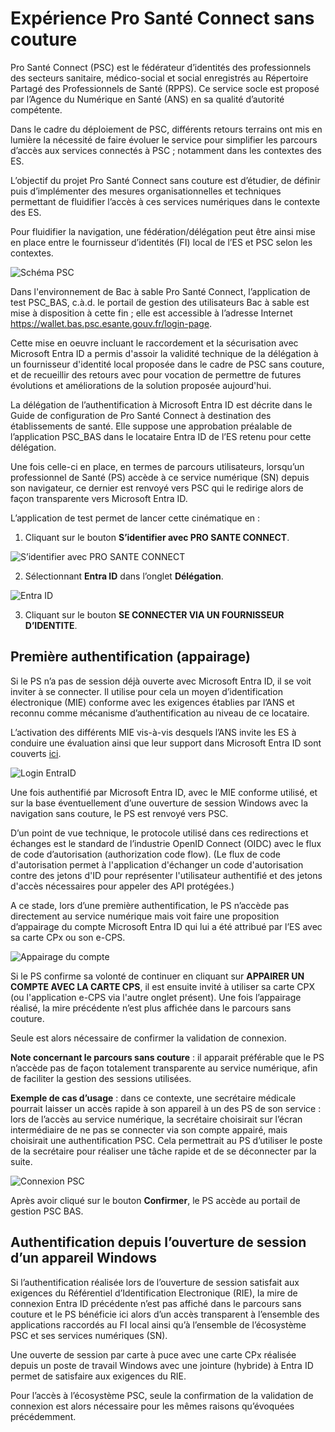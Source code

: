 # Expérience Pro Santé Connect sans couture 

Pro Santé Connect (PSC) est le fédérateur d’identités des professionnels des secteurs sanitaire, médico-social et social enregistrés au Répertoire Partagé des Professionnels de Santé (RPPS). Ce service socle est proposé par l’Agence du Numérique en Santé (ANS) en sa qualité d’autorité compétente.

Dans le cadre du déploiement de PSC, différents retours terrains ont mis en lumière la nécessité de faire évoluer le service pour simplifier les parcours d’accès aux services connectés à PSC ; notamment dans les contextes des ES.

L’objectif du projet Pro Santé Connect sans couture est d’étudier, de définir puis d’implémenter des mesures organisationnelles et techniques permettant de fluidifier l’accès à ces services numériques dans le contexte des ES.

Pour fluidifier la navigation, une fédération/délégation peut être ainsi mise en place entre le fournisseur d’identités (FI) local de l’ES et PSC selon les contextes. 

![Schéma PSC](./imgs/schema_psc.png) 
 
Dans l'environnement de Bac à sable Pro Santé Connect, l’application de test PSC_BAS, c.à.d. le portail de gestion des utilisateurs Bac à sable est mise à disposition à cette fin ; elle est accessible à l’adresse Internet https://wallet.bas.psc.esante.gouv.fr/login-page.

Cette mise en oeuvre incluant le raccordement et la sécurisation avec Microsoft Entra ID a permis d'assoir la validité technique de la délégation à un fournisseur d'identité local proposée dans le cadre de PSC sans couture, et de recueillir des retours avec pour vocation de permettre de futures évolutions et améliorations de la solution proposée aujourd'hui.

La délégation de l’authentification à Microsoft Entra ID est décrite dans le Guide de configuration de Pro Santé Connect à destination des établissements de santé. Elle suppose une approbation préalable de l’application PSC_BAS dans le locataire Entra ID de l’ES retenu pour cette délégation.

Une fois celle-ci en place, en termes de parcours utilisateurs, lorsqu’un professionnel de Santé (PS) accède à ce service numérique (SN) depuis son navigateur, ce dernier est renvoyé vers PSC qui le redirige alors de façon transparente vers Microsoft Entra ID. 

L’application de test permet de lancer cette cinématique en :

1.	Cliquant sur le bouton **S’identifier avec PRO SANTE CONNECT**.

![S’identifier avec PRO SANTE CONNECT](./imgs/mire.png) 

2.	Sélectionnant **Entra ID** dans l’onglet **Délégation**.

![Entra ID](./imgs/delegate.png) 

3.	Cliquant sur le bouton **SE CONNECTER VIA UN FOURNISSEUR D’IDENTITE**. 
 
## Première authentification (appairage)

Si le PS n’a pas de session déjà ouverte avec Microsoft Entra ID, il se voit inviter à se connecter. Il utilise pour cela un moyen d’identification électronique (MIE) conforme avec les exigences établies par l’ANS et reconnu comme mécanisme d’authentification au niveau de ce locataire.

L’activation des différents MIE vis-à-vis desquels l’ANS invite les ES à conduire une évaluation ainsi que leur support dans Microsoft Entra ID sont couverts [ici](./IDMEANS.md).

![Login EntraID](./imgs/login.png) 
 
Une fois authentifié par Microsoft Entra ID, avec le MIE conforme utilisé, et sur la base éventuellement d’une ouverture de session Windows avec la navigation sans couture, le PS est renvoyé vers PSC. 

D’un point de vue technique, le protocole utilisé dans ces redirections et échanges est le standard de l’industrie OpenID Connect (OIDC) avec le flux de code d’autorisation (authorization code flow). (Le flux de code d'autorisation permet à l'application d'échanger un code d'autorisation contre des jetons d'ID pour représenter l'utilisateur authentifié et des jetons d'accès nécessaires pour appeler des API protégées.)

A ce stade, lors d’une première authentification, le PS n’accède pas directement au service numérique mais voit faire une proposition d’appairage du compte Microsoft Entra ID qui lui a été attribué par l’ES avec sa carte CPx ou son e-CPS.

![Appairage du compte](./imgs/binding.png) 
 
Si le PS confirme sa volonté de continuer en cliquant sur **APPAIRER UN COMPTE AVEC LA CARTE CPS**, il est ensuite invité à utiliser sa carte CPX (ou l'application e-CPS via l'autre onglet présent). Une fois l’appairage réalisé, la mire précédente n’est plus affichée dans le parcours sans couture.

Seule est alors nécessaire de confirmer la validation de connexion.

**Note concernant le parcours sans couture** :  il apparait préférable que le PS n’accède pas de façon totalement transparente au service numérique, afin de faciliter la gestion des sessions utilisées.

**Exemple de cas d’usage** : dans ce contexte, une secrétaire médicale pourrait laisser un accès rapide à son appareil à un des PS de son service : lors de l’accès au service numérique, la secrétaire choisirait sur l’écran intermédiaire de ne pas se connecter via son compte appairé, mais choisirait une authentification PSC. Cela permettrait au PS d’utiliser le poste de la secrétaire pour réaliser une tâche rapide et de se déconnecter par la suite. 

![Connexion PSC](./imgs/connexion.png) 
 
Après avoir cliqué sur le bouton **Confirmer**, le PS accède au portail de gestion PSC BAS. 
 
## Authentification depuis l’ouverture de session d’un appareil Windows

Si l’authentification réalisée lors de l’ouverture de session satisfait aux exigences du Référentiel d’Identification Electronique (RIE), la mire de connexion Entra ID précédente n’est pas affiché dans le parcours sans couture et le PS bénéficie ici alors d’un accès transparent à l’ensemble des applications raccordés au FI local ainsi qu’à l’ensemble de l’écosystème PSC et ses services numériques (SN). 

Une ouverte de session par carte à puce avec une carte CPx réalisée depuis un poste de travail Windows avec une jointure (hybride) à Entra ID permet de satisfaire aux exigences du RIE.

Pour l’accès à l’écosystème PSC, seule la confirmation de la validation de connexion est alors nécessaire pour les mêmes raisons qu’évoquées précédemment.
